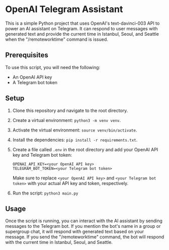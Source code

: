 # OpenAI Telegram Assistant

This is a simple Python project that uses OpenAI's text-davinci-003 API to power an AI assistant on Telegram. It can respond to user messages with generated text and provide the current time in Istanbul, Seoul, and Seattle when the "/remoteworktime" command is issued.

## Prerequisites

To use this script, you will need the following:

- An OpenAI API key
- A Telegram bot token

## Setup

1. Clone this repository and navigate to the root directory.
2. Create a virtual environment: `python3 -m venv venv`.
3. Activate the virtual environment: `source venv/bin/activate`.
4. Install the dependencies: `pip install -r requirements.txt`.
5. Create a file called `.env` in the root directory and add your OpenAI API key and Telegram bot token:

    ```
    OPENAI_API_KEY=<your OpenAI API key>
    TELEGRAM_BOT_TOKEN=<your Telegram bot token>
    ```
    Make sure to replace `<your OpenAI API key>` and `<your Telegram bot token>` with your actual API key and token, respectively.
6. Run the script: `python3 main.py`

## Usage

Once the script is running, you can interact with the AI assistant by sending messages to the Telegram bot. If you mention the bot's name in a group or supergroup chat, it will respond with generated text based on your message. If you send the "/remoteworktime" command, the bot will respond with the current time in Istanbul, Seoul, and Seattle.
